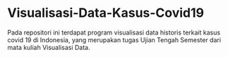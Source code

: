 # Visualisasi-Data-Kasus-Covid19
Pada repositori ini terdapat program visualisasi data historis terkait kasus covid 19 di Indonesia, yang merupakan tugas Ujian Tengah Semester dari mata kuliah Visualisasi Data.

